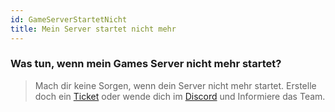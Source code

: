 ```yaml
---
id: GameServerStartetNicht
title: Mein Server startet nicht mehr
---
```



### Was tun, wenn mein Games Server nicht mehr startet?

> Mach dir keine Sorgen, wenn dein Server nicht mehr startet. Erstelle doch ein [Ticket] oder wende dich im [Discord] und Informiere das Team.


[Discord]:https://discord.com/invite/w8Syn43
[Ticket]:https://www.puh.hosting/cp/ticket/createfall